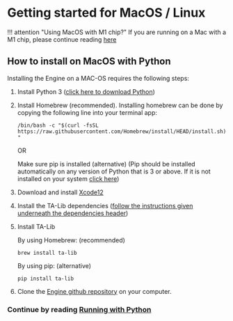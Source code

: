 # Getting started for MacOS / Linux

!!! attention "Using MacOS with M1 chip?"
    If you are running on a Mac with a M1 chip, please continue reading [here](https://docs.dematrading.ai/getting_started/installation/mac_os_m1)
    
## How to install on MacOS with Python
Installing the Engine on a MAC-OS requires the following steps:

1. Install Python 3 ([click here to download Python](https://www.python.org/downloads/))
2. Install Homebrew (recommended). Installing homebrew can be done by copying the following line into your terminal app:
    
    `/bin/bash -c "$(curl -fsSL https://raw.githubusercontent.com/Homebrew/install/HEAD/install.sh)"`
   
   OR
   
   Make sure pip is installed (alternative) (Pip should be installed automatically on any version of Python that is 3 
   or above. If it is not installed on your system [click here](https://pip.pypa.io/en/stable/installing/))
3. Download and install [Xcode12](https://developer.apple.com/download/)
4. Install the TA-Lib dependencies ([follow the instructions given underneath the dependencies header](https://github.com/mrjbq7/ta-lib))
5. Install TA-Lib

    By using Homebrew: (recommended)
   
    `brew install ta-lib`
    
    By using pip: (alternative)
    
    `pip install ta-lib`
 
6. Clone the [Engine github repository](https://github.com/dema-trading-ai/engine) on your computer.

### Continue by reading [Running with Python](https://docs.dematrading.ai/getting_started/running/running_python)